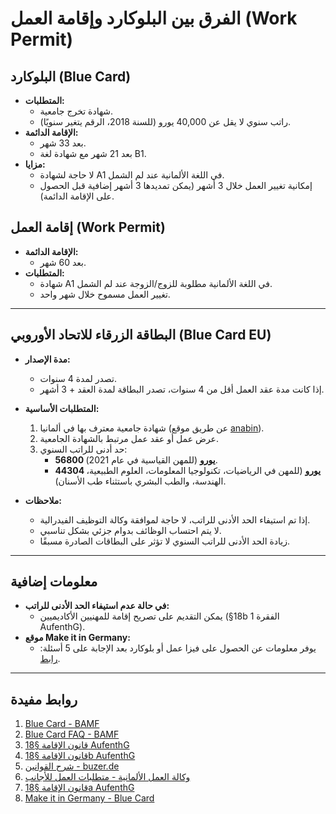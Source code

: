 # الفرق بين البلوكارد وإقامة العمل (Work Permit)

## البلوكارد (Blue Card)
- **المتطلبات:**
  - شهادة تخرج جامعية.
  - راتب سنوي لا يقل عن 40,000 يورو (للسنة 2018، الرقم يتغير سنويًا).
- **الإقامة الدائمة:**
  - بعد 33 شهر.
  - بعد 21 شهر مع شهادة لغة B1.
- **مزايا:**
  - لا حاجة لشهادة A1 في اللغة الألمانية عند لم الشمل.
  - إمكانية تغيير العمل خلال 3 أشهر (يمكن تمديدها 3 أشهر إضافية قبل الحصول على الإقامة الدائمة).

## إقامة العمل (Work Permit)
- **الإقامة الدائمة:**
  - بعد 60 شهر.
- **المتطلبات:**
  - شهادة A1 في اللغة الألمانية مطلوبة للزوج/الزوجة عند لم الشمل.
  - تغيير العمل مسموح خلال شهر واحد.

---

## البطاقة الزرقاء للاتحاد الأوروبي (Blue Card EU)
- **مدة الإصدار:**
  - تصدر لمدة 4 سنوات.
  - إذا كانت مدة عقد العمل أقل من 4 سنوات، تصدر البطاقة لمدة العقد + 3 أشهر.
- **المتطلبات الأساسية:**
  1. شهادة جامعية معترف بها في ألمانيا (عن طريق موقع [anabin](https://anabin.kmk.org/)).
  2. عرض عمل أو عقد عمل مرتبط بالشهادة الجامعية.
  3. حد أدنى للراتب السنوي:
     - **56800 يورو** (للمهن القياسية في عام 2021).
     - **44304 يورو** (للمهن في الرياضيات، تكنولوجيا المعلومات، العلوم الطبيعية، الهندسة، والطب البشري باستثناء طب الأسنان).

- **ملاحظات:**
  - إذا تم استيفاء الحد الأدنى للراتب، لا حاجة لموافقة وكالة التوظيف الفيدرالية.
  - لا يتم احتساب الوظائف بدوام جزئي بشكل تناسبي.
  - زيادة الحد الأدنى للراتب السنوي لا تؤثر على البطاقات الصادرة مسبقًا.

---

## معلومات إضافية
- **في حالة عدم استيفاء الحد الأدنى للراتب:** 
  - يمكن التقديم على تصريح إقامة للمهنيين الأكاديميين (§18b الفقرة 1 AufenthG).
- **موقع Make it in Germany:**
  - يوفر معلومات عن الحصول على فيزا عمل أو بلوكارد بعد الإجابة على 5 أسئلة: [رابط](https://www.make-it-in-germany.com/en/visum/quick-check?quickcheckpreselect=Arbeiten&cHash=8c4d34ca86a674cb7c034c2535f0cd79).

---

## روابط مفيدة
1. [Blue Card - BAMF](https://www.bamf.de/DE/Themen/MigrationAufenthalt/ZuwandererDrittstaaten/Migrathek/BlaueKarteEU/blauekarteeu-node.html)
2. [Blue Card FAQ - BAMF](https://www.bamf.de/SiteGlobals/Forms/Suche/Expertensuche_Formular.html?cl2Categories_Bereich=migrationaufenthalt&cl2Categories_Typ=faq&cl2Categories_Themen=blauekarteeu&sortOrder=name_+asc&pageLocale=de)
3. [قانون الإقامة §18 AufenthG](https://www.gesetze-im-internet.de/aufenthg_2004/__18.html)
4. [قانون الإقامة §18b AufenthG](https://www.gesetze-im-internet.de/aufenthg_2004/__18b.html)
5. [شرح القوانين - buzer.de](https://www.buzer.de/gesetz/4752/a176957.htm)
6. [وكالة العمل الألمانية - متطلبات العمل للأجانب](https://www.arbeitsagentur.de/datei/Merkblatt-7-AuslaendischeAN_ba015382.pdf)
7. [قانون الإقامة §18a AufenthG](https://www.gesetze-im-internet.de/aufenthg_2004/__18a.html)
8. [Make it in Germany - Blue Card](https://www.make-it-in-germany.com/en/visa/kinds-of-visa/eu-blue-card)